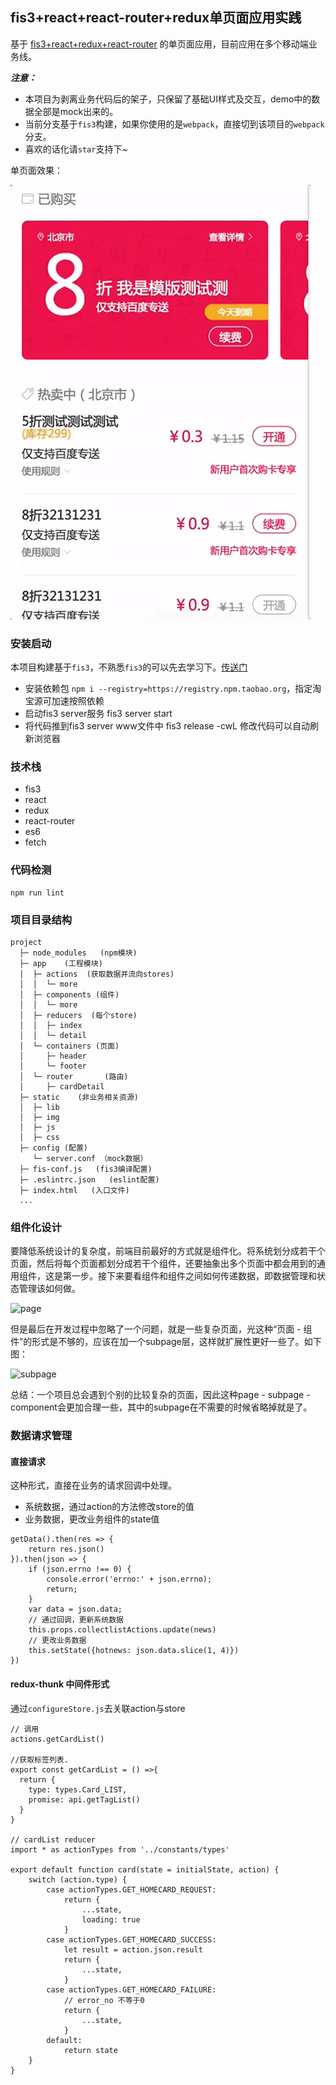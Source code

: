 ## fis3+react+react-router+redux单页面应用实践

基于 [fis3+react+redux+react-router](https://github.com/younth/fis3-react-redux-spa) 的单页面应用，目前应用在多个移动端业务线。

***注意：***

- 本项目为剥离业务代码后的架子，只保留了基础UI样式及交互，demo中的数据全部是mock出来的。
- 当前分支基于`fis3`构建，如果你使用的是`webpack`，直接切到该项目的`webpack`分支。
- 喜欢的话化请`star`支持下~

单页面效果：

![react-spa](static/github/fis3+react+redux.gif)

### 安装启动

本项目构建基于`fis3`，不熟悉`fis3`的可以先去学习下。[传送门](http://fis.baidu.com/)

- 安装依赖包 `npm i --registry=https://registry.npm.taobao.org`，指定淘宝源可加速按照依赖
- 启动fis3 server服务 fis3 server start
- 将代码推到fis3 server www文件中 fis3 release -cwL 修改代码可以自动刷新浏览器

### 技术栈

- fis3
- react
- redux
- react-router
- es6
- fetch

### 代码检测

    npm run lint

### 项目目录结构

```
project
  ├─ node_modules   (npm模块)  
  ├─ app    (工程模块)
  │  ├─ actions  (获取数据并流向stores)
  │  │  └─ more
  │  ├─ components (组件)
  │  │  └─ more
  │  ├─ reducers  (每个store)
  │  │  ├─ index
  │  │  └─ detail
  │  └─ containers (页面)
  │     ├─ header
  │     └─ footer
  │  └─ router       (路由)
  │     ├─ cardDetail
  ├─ static    (非业务相关资源)
  │  ├─ lib  
  │  ├─ img
  │  ├─ js
  │  ├─ css
  ├─ config (配置)
     └─ server.conf （mock数据）
  ├─ fis-conf.js   (fis3编译配置)
  ├─ .eslintrc.json   (eslint配置)
  ├─ index.html   (入口文件)
  ...

```

### 组件化设计

要降低系统设计的复杂度，前端目前最好的方式就是组件化。将系统划分成若干个页面，然后将每个页面都划分成若干个组件，还要抽象出多个页面中都会用到的通用组件，这是第一步。接下来要看组件和组件之间如何传递数据，即数据管理和状态管理该如何做。

![page](http://wangfupeng.coding.me/imgs/138012-20160810160249527-576807060.png)

但是最后在开发过程中忽略了一个问题，就是一些复杂页面，光这种“页面 - 组件”的形式是不够的，应该在加一个subpage层，这样就扩展性更好一些了。如下图：

![subpage](http://wangfupeng.coding.me/imgs/138012-20160810161424090-557619220.png)

总结：一个项目总会遇到个别的比较复杂的页面，因此这种page - subpage - component会更加合理一些，其中的subpage在不需要的时候省略掉就是了。

### 数据请求管理

#### 直接请求

这种形式，直接在业务的请求回调中处理。

- 系统数据，通过action的方法修改store的值
- 业务数据，更改业务组件的state值


```
getData().then(res => {
    return res.json()
}).then(json => {
    if (json.errno !== 0) {
        console.error('errno:' + json.errno);
        return;
    }
    var data = json.data;
    // 通过回调，更新系统数据
    this.props.collectlistActions.update(news)
    // 更改业务数据
    this.setState({hotnews: json.data.slice(1, 4)})
})

```

#### redux-thunk 中间件形式

通过`configureStore.js`去关联action与store

```
// 调用
actions.getCardList()

//获取标签列表.
export const getCardList = () =>{
  return {
    type: types.Card_LIST,
    promise: api.getTagList()
  }
}

// cardList reducer
import * as actionTypes from '../constants/types'

export default function card(state = initialState, action) {
    switch (action.type) {
        case actionTypes.GET_HOMECARD_REQUEST:
            return {
                ...state,
                loading: true
            }
        case actionTypes.GET_HOMECARD_SUCCESS:
            let result = action.json.result
            return {
                ...state,
            }
        case actionTypes.GET_HOMECARD_FAILURE:
            // error_no 不等于0
            return {
                ...state,
            }
        default:
            return state
    }
}

```

